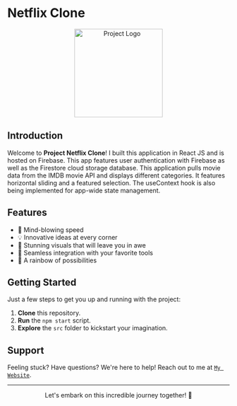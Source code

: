 # Netflix Clone 

<p align="center" width="100%">
  <img src="https://wdjenish.web.app/static/media/Netflix.35d70e3206a8e6d3180b.jpg" alt="Project Logo" height="200">
</p>

## Introduction

Welcome to **Project Netflix Clone**! I built this application in React JS and is hosted on Firebase. This app features user authentication with Firebase as well as the Firestore cloud storage database. This application pulls movie data from the IMDB movie API and displays different categories. It features horizontal sliding and a featured selection. The useContext hook is also being implemented for app-wide state management.

## Features

- 🚀 Mind-blowing speed
- 💡 Innovative ideas at every corner
- 🎨 Stunning visuals that will leave you in awe
- 🧩 Seamless integration with your favorite tools
- 🌈 A rainbow of possibilities

## Getting Started

Just a few steps to get you up and running with the project:

1. **Clone** this repository.
2. **Run** the `npm start` script.
3. **Explore** the `src` folder to kickstart your imagination.

## Support

Feeling stuck? Have questions? We're here to help! Reach out to me at <a href="https://wdjenish.web.app/">`My Website`</a>.

---

<p align="center">
  Let's embark on this incredible journey together! 🌟
</p>
